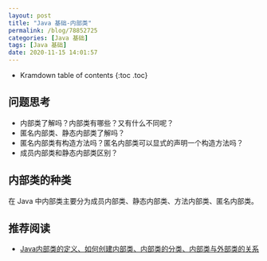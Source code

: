 ```yaml
---
layout: post
title: "Java 基础-内部类"
permalink: /blog/78852725
categories: [Java 基础]
tags: [Java 基础]
date: 2020-11-15 14:01:57
---
```


* Kramdown table of contents
{:toc .toc}
## 问题思考

- 内部类了解吗？内部类有哪些？又有什么不同呢？
- 匿名内部类、静态内部类了解吗？
- 匿名内部类有构造方法吗？匿名内部类可以显式的声明一个构造方法吗？
- 成员内部类和静态内部类区别？

## 内部类的种类

在 Java 中内部类主要分为成员内部类、静态内部类、方法内部类、匿名内部类。

## 推荐阅读

- [Java内部类的定义、如何创建内部类、内部类的分类、内部类与外部类的关系](https://blog.csdn.net/zhao_miao/article/details/83245816)